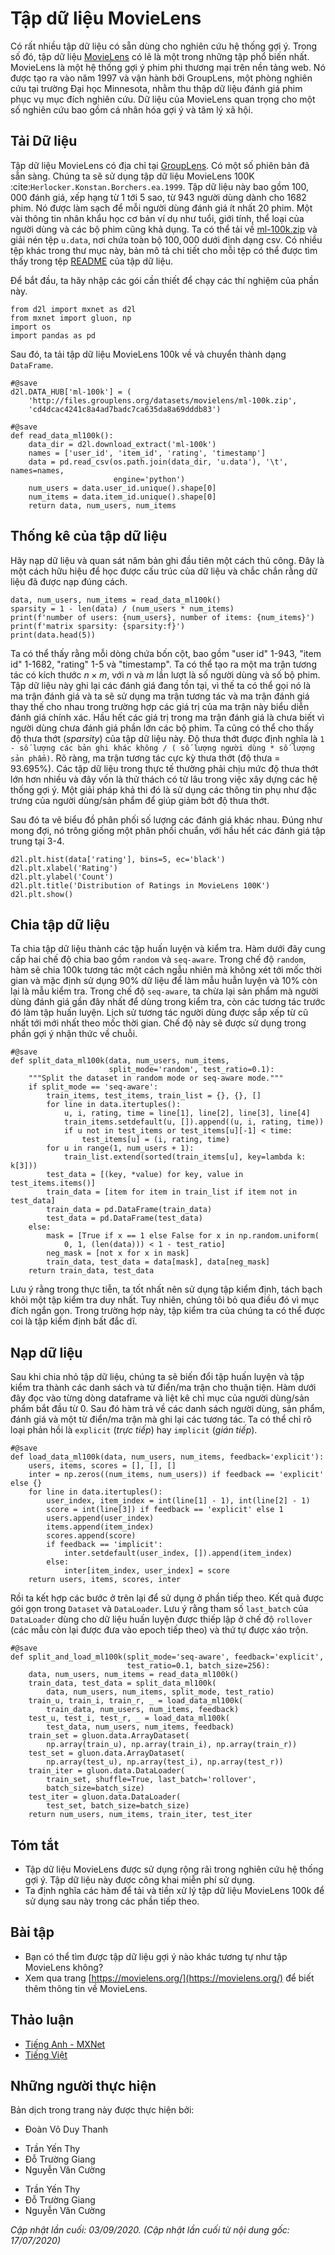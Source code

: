 <!-- ===================== Bắt đầu dịch Phần 1 ==================== -->

<!--
#  The MovieLens Dataset
-->

# Tập dữ liệu MovieLens


<!--
There are a number of datasets that are available for recommendation research.
Amongst them, the [MovieLens](https://movielens.org/) dataset is probably one of the more popular ones.
MovieLens is a non-commercial web-based movie recommender system.
It is created in 1997 and run by GroupLens, a research lab at the University of Minnesota, in order to gather movie rating data for research purposes.
MovieLens data has been critical for several research studies including personalized recommendation and social psychology.
-->

Có rất nhiều tập dữ liệu có sẵn dùng cho nghiên cứu hệ thống gợi ý.
Trong số đó, tập dữ liệu [MovieLens](https://movielens.org/) có lẽ là một trong những tập phổ biến nhất.
MovieLens là một hệ thống gợi ý phim phi thương mại trên nền tảng web.
Nó được tạo ra vào năm 1997 và vận hành bởi GroupLens, một phòng nghiên cứu tại trường Đại học Minnesota, nhằm thu thập dữ liệu đánh giá phim phục vụ mục đích nghiên cứu.
Dữ liệu của MovieLens quan trọng cho một số nghiên cứu bao gồm cá nhân hóa gợi ý và tâm lý xã hội.


<!--
## Getting the Data
-->

## Tải Dữ liệu


<!--
The MovieLens dataset is hosted by the [GroupLens](https://grouplens.org/datasets/movielens/) website.
Several versions are available. We will use the MovieLens 100K dataset :cite:`Herlocker.Konstan.Borchers.ea.1999`.
This dataset is comprised of $100,000$ ratings, ranging from 1 to 5 stars, from 943 users on 1682 movies.
It has been cleaned up so that each user has rated at least 20 movies.
Some simple demographic information such as age, gender, genres for the users and items are also available.
We can download the [ml-100k.zip](http://files.grouplens.org/datasets/movielens/ml-100k.zip) and extract the `u.data` file, which contains all the $100,000$ ratings in the csv format.
There are many other files in the folder, a detailed description for each file can be found in the [README](http://files.grouplens.org/datasets/movielens/ml-100k-README.txt) file of the dataset.
-->

Tập dữ liệu MovieLens có địa chỉ tại [GroupLens](https://grouplens.org/datasets/movielens/).
Có một số phiên bản đã sẵn sàng. Chúng ta sẽ sử dụng tập dữ liệu MovieLens 100K :cite:`Herlocker.Konstan.Borchers.ea.1999`.
Tập dữ liệu này bao gồm $100,000$ đánh giá, xếp hạng từ 1 tới 5 sao, từ 943 người dùng dành cho 1682 phim.
Nó được làm sạch để mỗi người dùng đánh giá ít nhất 20 phim.
Một vài thông tin nhân khẩu học cơ bản ví dụ như tuổi, giới tính, thể loại của người dùng và các bộ phim cũng khả dụng.
Ta có thể tải về [ml-100k.zip](http://files.grouplens.org/datasets/movielens/ml-100k.zip) và giải nén tệp `u.data`, nơi chứa toàn bộ $100,000$ dưới định dạng csv.
Có nhiều tệp khác trong thư mục này, bản mô tả chi tiết cho mỗi tệp có thể được tìm thấy trong tệp [README](http://files.grouplens.org/datasets/movielens/ml-100k-README.txt) của tập dữ liệu.

<!--
To begin with, let us import the packages required to run this section's experiments.
-->

Để bắt đầu, ta hãy nhập các gói cần thiết để chạy các thí nghiệm của phần này.


```{.python .input  n=1}
from d2l import mxnet as d2l
from mxnet import gluon, np
import os
import pandas as pd
```


<!--
Then, we download the MovieLens 100k dataset and load the interactions as `DataFrame`.
-->

Sau đó, ta tải tập dữ liệu MovieLens 100k về và chuyển thành dạng `DataFrame`.


```{.python .input  n=2}
#@save
d2l.DATA_HUB['ml-100k'] = (
    'http://files.grouplens.org/datasets/movielens/ml-100k.zip',
    'cd4dcac4241c8a4ad7badc7ca635da8a69dddb83')

#@save
def read_data_ml100k():
    data_dir = d2l.download_extract('ml-100k')
    names = ['user_id', 'item_id', 'rating', 'timestamp']
    data = pd.read_csv(os.path.join(data_dir, 'u.data'), '\t', names=names,
                       engine='python')
    num_users = data.user_id.unique().shape[0]
    num_items = data.item_id.unique().shape[0]
    return data, num_users, num_items
```


<!--
## Statistics of the Dataset
-->

## Thống kê của tập dữ liệu


<!--
Let us load up the data and inspect the first five records manually.
It is an effective way to learn the data structure and verify that they have been loaded properly.
-->

Hãy nạp dữ liệu và quan sát năm bản ghi đầu tiên một cách thủ công.
Đây là một cách hữu hiệu để học được cấu trúc của dữ liệu và chắc chắn rằng dữ liệu đã được nạp đúng cách.


```{.python .input  n=3}
data, num_users, num_items = read_data_ml100k()
sparsity = 1 - len(data) / (num_users * num_items)
print(f'number of users: {num_users}, number of items: {num_items}')
print(f'matrix sparsity: {sparsity:f}')
print(data.head(5))
```


<!--
We can see that each line consists of four columns, including "user id" 1-943, "item id" 1-1682, "rating" 1-5 and "timestamp".
We can construct an interaction matrix of size $n \times m$, where $n$ and $m$ are the number of users and the number of items respectively.
This dataset only records the existing ratings, so we can also call it rating matrix and 
we will use interaction matrix and rating matrix interchangeably in case that the values of this matrix represent exact ratings.
Most of the values in the rating matrix are unknown as users have not rated the majority of movies.
We also show the sparsity of this dataset.
The sparsity is defined as `1 - number of nonzero entries / ( number of users * number of items)`.
Clearly, the interaction matrix is extremely sparse (i.e., sparsity = 93.695%).
Real world datasets may suffer from a greater extent of sparsity and has been a long-standing challenge in building recommender systems.
A viable solution is to use additional side information such as user/item features to alleviate the sparsity.
-->

Ta có thể thấy rằng mỗi dòng chứa bốn cột, bao gồm "user id" 1-943, "item id" 1-1682, "rating" 1-5 và "timestamp".
Ta có thể tạo ra một ma trận tương tác có kích thước $n \times m$, với $n$ và $m$ lần lượt là số người dùng và số bộ phim.
Tập dữ liệu này ghi lại các đánh giá đang tồn tại, vì thế ta có thể gọi nó là ma trận đánh giá và
ta sẽ sử dụng ma trận tương tác và ma trận đánh giá thay thế cho nhau trong trường hợp các giá trị của ma trận này biểu diễn đánh giá chính xác.
Hầu hết các giá trị trong ma trận đánh giá là chưa biết vì người dùng chưa đánh giá phần lớn các bộ phim. 
Ta cũng có thể cho thấy độ thưa thớt (*sparsity*) của tập dữ liệu này.
Độ thưa thớt được định nghĩa là `1 - số lượng các bản ghi khác không / ( số lượng người dùng * số lượng sản phẩm)`.
Rõ ràng, ma trận tương tác cực kỳ thưa thớt (độ thưa = 93.695%).
Các tập dữ liệu trong thực tế thường phải chịu mức độ thưa thớt lớn hơn nhiều và đây vốn là thử thách có từ lâu trong việc xây dựng các hệ thống gợi ý.
Một giải pháp khả thi đó là sử dụng các thông tin phụ như đặc trưng của người dùng/sản phẩm để giúp giảm bớt độ thưa thớt.


<!--
We then plot the distribution of the count of different ratings.
As expected, it appears to be a normal distribution, with most ratings centered at 3-4.
-->

Sau đó ta vẽ biểu đồ phân phối số lượng các đánh giá khác nhau.
Đúng như mong đợi, nó trông giống một phân phối chuẩn, với hầu hết các đánh giá tập trung tại 3-4.


```{.python .input  n=4}
d2l.plt.hist(data['rating'], bins=5, ec='black')
d2l.plt.xlabel('Rating')
d2l.plt.ylabel('Count')
d2l.plt.title('Distribution of Ratings in MovieLens 100K')
d2l.plt.show()
```

<!-- ===================== Kết thúc dịch Phần 1 ===================== -->

<!-- ===================== Bắt đầu dịch Phần 2 ===================== -->

<!--
## Splitting the dataset
-->

## Chia tập dữ liệu


<!--
We split the dataset into training and test sets.
The following function provides two split modes including `random` and `seq-aware`.
In the `random` mode, the function splits the 100k interactions randomly without considering timestamp 
and uses the 90% of the data as training samples and the rest 10% as test samples by default.
In the `seq-aware` mode, we leave out the item that a user rated most recently for test, and users' historical interactions as training set.
User historical interactions are sorted from oldest to newest based on timestamp.
This mode will be used in the sequence-aware recommendation section.
-->

Ta chia tập dữ liệu thành các tập huấn luyện và kiểm tra.
Hàm dưới đây cung cấp hai chế độ chia bao gồm `random` và `seq-aware`.
Trong chế độ `random`, hàm sẽ chia 100k tương tác một cách ngẫu nhiên mà không xét tới mốc thời gian
và mặc định sử dụng 90% dữ liệu để làm mẫu huẫn luyện và 10% còn lại là mẫu kiểm tra.
Trong chế độ `seq-aware`, ta chừa lại sản phẩm mà người dùng đánh giá gần đây nhất để dùng trong kiểm tra, còn các tương tác trước đó làm tập huấn luyện.
Lịch sử tương tác người dùng được sắp xếp từ cũ nhất tới mới nhất theo mốc thời gian.
Chế độ này sẽ được sử dụng trong phần gợi ý nhận thức về chuỗi.


```{.python .input  n=5}
#@save
def split_data_ml100k(data, num_users, num_items,
                      split_mode='random', test_ratio=0.1):
    """Split the dataset in random mode or seq-aware mode."""
    if split_mode == 'seq-aware':
        train_items, test_items, train_list = {}, {}, []
        for line in data.itertuples():
            u, i, rating, time = line[1], line[2], line[3], line[4]
            train_items.setdefault(u, []).append((u, i, rating, time))
            if u not in test_items or test_items[u][-1] < time:
                test_items[u] = (i, rating, time)
        for u in range(1, num_users + 1):
            train_list.extend(sorted(train_items[u], key=lambda k: k[3]))
        test_data = [(key, *value) for key, value in test_items.items()]
        train_data = [item for item in train_list if item not in test_data]
        train_data = pd.DataFrame(train_data)
        test_data = pd.DataFrame(test_data)
    else:
        mask = [True if x == 1 else False for x in np.random.uniform(
            0, 1, (len(data))) < 1 - test_ratio]
        neg_mask = [not x for x in mask]
        train_data, test_data = data[mask], data[neg_mask]
    return train_data, test_data
```


<!--
Note that it is good practice to use a validation set in practice, apart from only a test set.
However, we omit that for the sake of brevity.
In this case, our test set can be regarded as our held-out validation set.
-->

Lưu ý rằng trong thực tiễn, ta tốt nhất nên sử dụng tập kiểm định, tách bạch khỏi một tập kiểm tra duy nhất.
Tuy nhiên, chúng tôi bỏ qua điều đó vì mục đích ngắn gọn. 
Trong trường hợp này, tập kiểm tra của chúng ta có thể được coi là tập kiểm định bất đắc dĩ.


<!--
## Loading the data
-->

## Nạp dữ liệu


<!--
After dataset splitting, we will convert the training set and test set into lists and dictionaries/matrix for the sake of convenience.
The following function reads the dataframe line by line and enumerates the index of users/items start from zero.
The function then returns lists of users, items, ratings and a dictionary/matrix that records the interactions.
We can specify the type of feedback to either `explicit` or `implicit`.
-->

Sau khi chia nhỏ tập dữ liệu, chúng ta sẽ biến đổi tập huấn luyện và tập kiểm tra thành các danh sách và từ điển/ma trận cho thuận tiện.
Hàm dưới đây đọc vào từng dòng dataframe và liệt kê chỉ mục của người dùng/sản phẩm bắt đầu từ 0.
Sau đó hàm trả về các danh sách người dùng, sản phẩm, đánh giá và một từ điển/ma trận mà ghi lại các tương tác. 
Ta có thể chỉ rõ loại phản hồi là `explicit` (*trực tiếp*) hay `implicit` (*gián tiếp*).


```{.python .input  n=6}
#@save
def load_data_ml100k(data, num_users, num_items, feedback='explicit'):
    users, items, scores = [], [], []
    inter = np.zeros((num_items, num_users)) if feedback == 'explicit' else {}
    for line in data.itertuples():
        user_index, item_index = int(line[1] - 1), int(line[2] - 1)
        score = int(line[3]) if feedback == 'explicit' else 1
        users.append(user_index)
        items.append(item_index)
        scores.append(score)
        if feedback == 'implicit':
            inter.setdefault(user_index, []).append(item_index)
        else:
            inter[item_index, user_index] = score
    return users, items, scores, inter
```


<!--
Afterwards, we put the above steps together and it will be used in the next section.
The results are wrapped with `Dataset` and `DataLoader`.
Note that the `last_batch` of `DataLoader` for training data is set to the `rollover` mode 
(The remaining samples are rolled over to the next epoch.) and orders are shuffled.
-->

Rồi ta kết hợp các bước ở trên lại để sử dụng ở phần tiếp theo.
Kết quả được gói gọn trong `Dataset` và `DataLoader`.
Lưu ý rằng tham số `last_batch` của `DataLoader` dùng cho dữ liệu huấn luyện được thiếp lập ở chế độ `rollover`
(các mẫu còn lại được đưa vào epoch tiếp theo) và thứ tự được xáo trộn.


```{.python .input  n=7}
#@save
def split_and_load_ml100k(split_mode='seq-aware', feedback='explicit',
                          test_ratio=0.1, batch_size=256):
    data, num_users, num_items = read_data_ml100k()
    train_data, test_data = split_data_ml100k(
        data, num_users, num_items, split_mode, test_ratio)
    train_u, train_i, train_r, _ = load_data_ml100k(
        train_data, num_users, num_items, feedback)
    test_u, test_i, test_r, _ = load_data_ml100k(
        test_data, num_users, num_items, feedback)
    train_set = gluon.data.ArrayDataset(
        np.array(train_u), np.array(train_i), np.array(train_r))
    test_set = gluon.data.ArrayDataset(
        np.array(test_u), np.array(test_i), np.array(test_r))
    train_iter = gluon.data.DataLoader(
        train_set, shuffle=True, last_batch='rollover',
        batch_size=batch_size)
    test_iter = gluon.data.DataLoader(
        test_set, batch_size=batch_size)
    return num_users, num_items, train_iter, test_iter
```

## Tóm tắt

<!--
* MovieLens datasets are widely used for recommendation research. It is public available and free to use.
* We define functions to download and preprocess the MovieLens 100k dataset for further use in later sections.
-->

* Tập dữ liệu MovieLens được sử dụng rộng rãi trong nghiên cứu hệ thống gợi ý. Tập dữ liệu này được công khai miễn phí sử dụng.
* Ta định nghĩa các hàm để tải và tiền xử lý tập dữ liệu MovieLens 100k để sử dụng sau này trong các phần tiếp theo.


## Bài tập

<!--
* What other similar recommendation datasets can you find?
* Go through the [https://movielens.org/](https://movielens.org/) site for more information about MovieLens.
-->

* Bạn có thể tìm được tập dữ liệu gợi ý nào khác tương tự như tập MovieLens không?
* Xem qua trang [https://movielens.org/](https://movielens.org/) để biết thêm thông tin về MovieLens.

<!-- ===================== Kết thúc dịch Phần 2 ===================== -->

## Thảo luận
* [Tiếng Anh - MXNet](https://discuss.d2l.ai/t/399)
* [Tiếng Việt](https://forum.machinelearningcoban.com/c/d2l)


## Những người thực hiện
Bản dịch trong trang này được thực hiện bởi:
<!--
Tác giả của mỗi Pull Request điền tên mình và tên những người review mà bạn thấy
hữu ích vào từng phần tương ứng. Mỗi dòng một tên, bắt đầu bằng dấu `*`.

Tên đầy đủ của các reviewer có thể được tìm thấy tại https://github.com/aivivn/d2l-vn/blob/master/docs/contributors_info.md
-->

* Đoàn Võ Duy Thanh
<!-- Phần 1 -->
* Trần Yến Thy
* Đỗ Trường Giang
* Nguyễn Văn Cường

<!-- Phần 2 -->
* Trần Yến Thy
* Đỗ Trường Giang
* Nguyễn Văn Cường

*Cập nhật lần cuối: 03/09/2020. (Cập nhật lần cuối từ nội dung gốc: 17/07/2020)*
